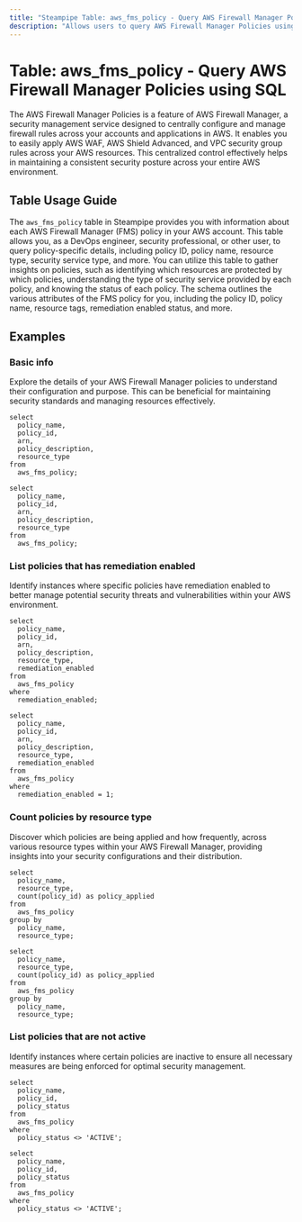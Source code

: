 ```yaml
---
title: "Steampipe Table: aws_fms_policy - Query AWS Firewall Manager Policies using SQL"
description: "Allows users to query AWS Firewall Manager Policies using SQL. This table provides information about each AWS Firewall Manager (FMS) policy in an AWS account. It can be used to gain insights into policy details such as the policy name, ID, resource type, security service type, and more."
---
```


# Table: aws_fms_policy - Query AWS Firewall Manager Policies using SQL

The AWS Firewall Manager Policies is a feature of AWS Firewall Manager, a security management service designed to centrally configure and manage firewall rules across your accounts and applications in AWS. It enables you to easily apply AWS WAF, AWS Shield Advanced, and VPC security group rules across your AWS resources. This centralized control effectively helps in maintaining a consistent security posture across your entire AWS environment.

## Table Usage Guide

The `aws_fms_policy` table in Steampipe provides you with information about each AWS Firewall Manager (FMS) policy in your AWS account. This table allows you, as a DevOps engineer, security professional, or other user, to query policy-specific details, including policy ID, policy name, resource type, security service type, and more. You can utilize this table to gather insights on policies, such as identifying which resources are protected by which policies, understanding the type of security service provided by each policy, and knowing the status of each policy. The schema outlines the various attributes of the FMS policy for you, including the policy ID, policy name, resource tags, remediation enabled status, and more.

## Examples

### Basic info
Explore the details of your AWS Firewall Manager policies to understand their configuration and purpose. This can be beneficial for maintaining security standards and managing resources effectively.

```sql+postgres
select
  policy_name,
  policy_id,
  arn,
  policy_description,
  resource_type
from
  aws_fms_policy;
```

```sql+sqlite
select
  policy_name,
  policy_id,
  arn,
  policy_description,
  resource_type
from
  aws_fms_policy;
```

### List policies that has remediation enabled
Identify instances where specific policies have remediation enabled to better manage potential security threats and vulnerabilities within your AWS environment.

```sql+postgres
select
  policy_name,
  policy_id,
  arn,
  policy_description,
  resource_type,
  remediation_enabled
from
  aws_fms_policy
where
  remediation_enabled;
```

```sql+sqlite
select
  policy_name,
  policy_id,
  arn,
  policy_description,
  resource_type,
  remediation_enabled
from
  aws_fms_policy
where
  remediation_enabled = 1;
```

### Count policies by resource type
Discover which policies are being applied and how frequently, across various resource types within your AWS Firewall Manager, providing insights into your security configurations and their distribution.

```sql+postgres
select
  policy_name,
  resource_type,
  count(policy_id) as policy_applied
from
  aws_fms_policy
group by
  policy_name,
  resource_type;
```

```sql+sqlite
select
  policy_name,
  resource_type,
  count(policy_id) as policy_applied
from
  aws_fms_policy
group by
  policy_name,
  resource_type;
```

### List policies that are not active
Identify instances where certain policies are inactive to ensure all necessary measures are being enforced for optimal security management.

```sql+postgres
select
  policy_name,
  policy_id,
  policy_status
from
  aws_fms_policy
where
  policy_status <> 'ACTIVE';
```

```sql+sqlite
select
  policy_name,
  policy_id,
  policy_status
from
  aws_fms_policy
where
  policy_status <> 'ACTIVE';
```